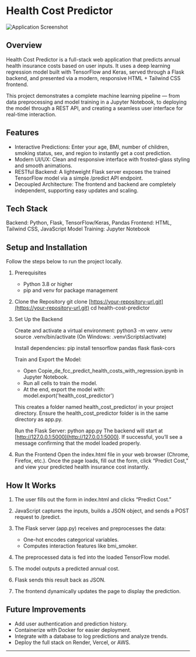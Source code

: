 # Health Cost Predictor
![Application Screenshot](screnn.png)
## Overview

Health Cost Predictor is a full-stack web application that predicts annual health insurance costs based on user inputs. It uses a deep learning regression model built with TensorFlow and Keras, served through a Flask backend, and presented via a modern, responsive HTML + Tailwind CSS frontend.

This project demonstrates a complete machine learning pipeline — from data preprocessing and model training in a Jupyter Notebook, to deploying the model through a REST API, and creating a seamless user interface for real-time interaction.

## Features

* Interactive Predictions: Enter your age, BMI, number of children, smoking status, sex, and region to instantly get a cost prediction.
* Modern UI/UX: Clean and responsive interface with frosted-glass styling and smooth animations.
* RESTful Backend: A lightweight Flask server exposes the trained TensorFlow model via a simple /predict API endpoint.
* Decoupled Architecture: The frontend and backend are completely independent, supporting easy updates and scaling.

## Tech Stack

Backend: Python, Flask, TensorFlow/Keras, Pandas
Frontend: HTML, Tailwind CSS, JavaScript
Model Training: Jupyter Notebook

## Setup and Installation

Follow the steps below to run the project locally.

1. Prerequisites

   * Python 3.8 or higher
   * pip and venv for package management

2. Clone the Repository
   git clone [https://your-repository-url.git](https://your-repository-url.git)
   cd health-cost-predictor

3. Set Up the Backend

   Create and activate a virtual environment:
   python3 -m venv .venv
   source .venv/bin/activate
   (On Windows: .venv\Scripts\activate)

   Install dependencies:
   pip install tensorflow pandas flask flask-cors

   Train and Export the Model:

   * Open Copie_de_fcc_predict_health_costs_with_regression.ipynb in Jupyter Notebook.
   * Run all cells to train the model.
   * At the end, export the model with:
     model.export('health_cost_predictor')

   This creates a folder named health_cost_predictor/ in your project directory.
   Ensure the health_cost_predictor folder is in the same directory as app.py.

   Run the Flask Server:
   python app.py
   The backend will start at [http://127.0.0.1:5000](http://127.0.0.1:5000).
   If successful, you’ll see a message confirming that the model loaded properly.

4. Run the Frontend
   Open the index.html file in your web browser (Chrome, Firefox, etc.).
   Once the page loads, fill out the form, click “Predict Cost,” and view your predicted health insurance cost instantly.

## How It Works

1. The user fills out the form in index.html and clicks “Predict Cost.”
2. JavaScript captures the inputs, builds a JSON object, and sends a POST request to /predict.
3. The Flask server (app.py) receives and preprocesses the data:

   * One-hot encodes categorical variables.
   * Computes interaction features like bmi_smoker.
4. The preprocessed data is fed into the loaded TensorFlow model.
5. The model outputs a predicted annual cost.
6. Flask sends this result back as JSON.
7. The frontend dynamically updates the page to display the prediction.

## Future Improvements

* Add user authentication and prediction history.
* Containerize with Docker for easier deployment.
* Integrate with a database to log predictions and analyze trends.
* Deploy the full stack on Render, Vercel, or AWS.


---

